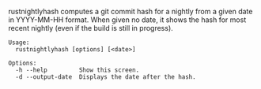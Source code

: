 rustnightlyhash computes a git commit hash for a nightly from a given date
in YYYY-MM-HH format.
When given no date, it shows the hash for most recent nightly
(even if the build is still in progress).

```
Usage:
  rustnightlyhash [options] [<date>]

Options:
  -h --help         Show this screen.
  -d --output-date  Displays the date after the hash.
```
